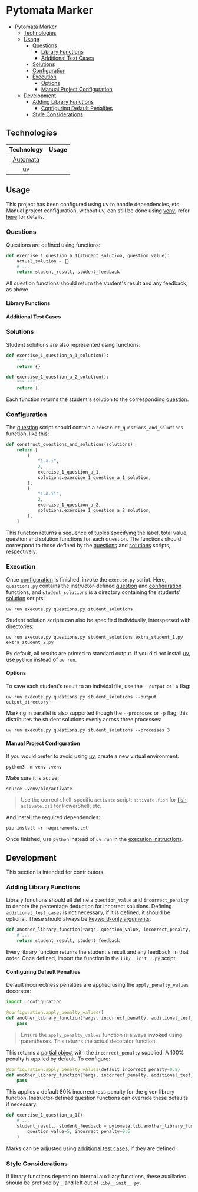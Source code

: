 # Pytomata Marker

<!-- TODO: Overview. -->

- [Pytomata Marker](#pytomata-marker)
    - [Technologies](#technologies)
    - [Usage](#usage)
        - [Questions](#questions)
            - [Library Functions](#library-functions)
            - [Additional Test Cases](#additional-test-cases)
        - [Solutions](#solutions)
        - [Configuration](#configuration)
        - [Execution](#execution)
            - [Options](#options)
            - [Manual Project Configuration](#manual-project-configuration)
    - [Development](#development)
        - [Adding Library Functions](#adding-library-functions)
            - [Configuring Default Penalties](#configuring-default-penalties)
        - [Style Considerations](#style-considerations)

## Technologies

| Technology                                       | Usage |
|:------------------------------------------------:|:------|
| [Automata](https://caleb531.github.io/automata/) |       |
| [uv](https://docs.astral.sh/uv/)                 |       |

## Usage

This project has been configured using uv to handle dependencies, etc.
Manual project configuration, without uv, can still be done using [venv](https://docs.python.org/3/library/venv.html);
refer [here](#manual-project-configuration) for details.

### Questions

Questions are defined using functions:

```python
def exercise_1_question_a_1(student_solution, question_value):
    actual_solution = {}
    # ...
    return student_result, student_feedback
```

All question functions should return the student's result and any feedback, as above.

<!-- TODO: Additional test cases. -->

#### Library Functions

<!-- TODO: Overview. Table, eventually? -->

#### Additional Test Cases

### Solutions

Student solutions are also represented using functions:

```python
def exercise_1_question_a_1_solution():
    """ """
    return {}

def exercise_1_question_a_2_solution():
    """ """
    return {}
```

Each function returns the student's solution to the corresponding [question](#questions).

### Configuration

The [question](#questions) script should contain a `construct_questions_and_solutions` function, like this:

```python
def construct_questions_and_solutions(solutions):
    return [
        (
            "1.a.i",
            2,
            exercise_1_question_a_1,
            solutions.exercise_1_question_a_1_solution,
        ),
        (
            "1.a.ii",
            2,
            exercise_1_question_a_2,
            solutions.exercise_1_question_a_2_solution,
        ),
    ]
```

This function returns a sequence of tuples specifying the label, total value, question and solution functions for each question.
The functions should correspond to those defined by the [questions](#questions) and [solutions](#solutions) scripts, respectively.

### Execution

Once [configuration](#configuration) is finished, invoke the `execute.py` script.
Here, `questions.py` contains the instructor-defined [question](#questions) and [configuration](#configuration) functions,
and `student_solutions` is a directory containing the students' [solution](#solutions) scripts:

```
uv run execute.py questions.py student_solutions
```

Student solution scripts can also be specified individually, interspersed with directories:

```
uv run execute.py questions.py student_solutions extra_student_1.py extra_student_2.py
```

By default, all results are printed to standard output.
If you did not install [uv](tps://docs.astral.sh/uv/), use `python` instead of `uv run`.

#### Options

To save each student's result to an individal file, use the `--output` or `-o` flag:

```
uv run execute.py questions.py student_solutions --output output_directory
```

Marking in parallel is also supported though the `--processes` or `-p` flag;
this distributes the student solutions evenly across three processes:

```
uv run execute.py questions.py student_solutions --processes 3
```

#### Manual Project Configuration

If you would prefer to avoid using [uv](tps://docs.astral.sh/uv/), create a new virtual environment:

```
python3 -m venv .venv
```

Make sure it is active:

```
source .venv/bin/activate
```

> Use the correct shell-specific `activate` script:
`activate.fish` for [fish](https://fishshell.com), `activate.ps1` for PowerShell, etc.

And install the required dependencies:

```
pip install -r requirements.txt
```

Once finished, use `python` instead of `uv run` in the [execution instructions](#execution).

## Development

This section is intended for contributors.

### Adding Library Functions

<!-- TODO: Additional test cases intended behaviour? -->

Library functions should all define a `question_value` and `incorrect_penalty` to denote the percentage deduction for incorrect solutions.
Defining `additional_test_cases` is not necessary; if it is defined, it should be optional.
These should always be [keyword-only arguments](https://peps.python.org/pep-3102/).

```python
def another_library_function(*args, question_value, incorrect_penalty, additional_test_cases=None):
    # ...
    return student_result, student_feedback
```

Every library function returns the student's result and any feedback, in that order.
Once defined, import the function in the `lib/__init__.py` script.

#### Configuring Default Penalties

Default incorrectness penalties are applied using the `apply_penalty_values` decorator:

```python
import .configuration

@configuration.apply_penalty_values()
def another_library_function(*args, incorrect_penalty, additional_test_cases=None):
    pass
```

> Ensure the `apply_penalty_values` function is always **invoked** using parentheses. This returns the actual decorator function.

This returns a [partial object](https://docs.python.org/3/library/functools.html#partial-objects) with the `incorrect_penalty` supplied.
A 100% penalty is applied by default. To configure:

```python
@configuration.apply_penalty_values(default_incorrect_penalty=0.8)
def another_library_function(*args, incorrect_penalty, additional_test_cases=None):
    pass
```

This applies a default 80% incorrectness penalty for the given library function.
Instructor-defined question functions can override these defaults if necessary:

```python
def exercise_1_question_a_1():
    # ...
    student_result, student_feedback = pytomata.lib.another_library_function(
        question_value=5, incorrect_penalty=0.6
    )
```

Marks can be adjusted using [additional test cases](#additional-test-cases), if they are defined.

### Style Considerations

<!-- TODO: Ruff stuff. -->

If library functions depend on internal auxiliary functions,
these auxiliaries should be prefixed by `_` and left out of `lib/__init__.py`.
